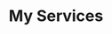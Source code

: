 ---
path: /services
title: My Services
meta_title: My Services | Smartz Bookkeeping & Accounts, Bicester
meta_description: These are the services offered by the Smartz
  Bookkeeping and Accounts of Bicester
services:
  - id: 0
    title: Self Assessments
    textItems:
      - For those individuals who need to complete self assessments, I can prepare,
        complete, and submit these for you.  I will let you know the information I
        need from you then I will prepare the assessment ready for submission.
        Take the stress out of your tax returns.
  - id: 1
    title: Payroll, RTI and Auto-enrolment into Pensions
    textItems:
      - I have over 20 years experience in running payrolls
        for various size companies. Together with the RTI submissions that
        HMRC require every time payments are made to your employees. Also
        submitting details to both HMRC and your pension provider. As well
        as letting you know how much needs to be paid to HMRC and when.
  - id: 2
    title: Bank Reconciliations
    textItems:
      - Keeping up to date with Bank reconciliations is very important
        so you can be confident that the information you are looking at on
        your accounts ledgers is correct.
      - You want to be sure that you know payments you have had in from customers
        have been allocated and that any payments that have gone out of your
        bank account are what you expected them to be.
  - id: 3
    title: CIS Returns
    textItems:
      - If your business is in the construction sector it will be necessary to
        submit CIS returns monthly and CIS statements to your suppliers who are
        also in the building trades. I can prepare these for you and submit the
        necessary returns to HMRC.
  - id: 4
    title: VAT Returns
    textItems:
      - It is important to submit your VAT returns on time so you don’t not
        receive fines from HMRC for late submissions. I can submit these on your
        behalf.
  - id: 5
    title: Credit Control/Debt Chasing
    textItems:
      - Struggling to get all your customers to pay on time? I can help with
        debt chasing and put a procedure in place to chase in a structured way
        and then report back to you on who should be paying when.
  - id: 6
    title: Processing Sales and Purchase Invoices
    textItems:
      - It is important that sales invoices are produced quickly and with enough
        detail to bring in money to your business. The longer it takes to bill
        your customers the longer it will take to get paid.
      - Purchase invoices from your suppliers also need to be put onto your
        accounting system accurately and can be allocated to individual projects
        to keep track of costs and make sure each project is on track with your
        budget and costs can be monitored.
  - id: 7
    title: Cash Flow Reporting
    textItems:
      - Once a bank reconciliation has been done and looking at the sales and
        purchases being put through the business I can put together a cash flow
        to forecast the cash flowing through the business.
  - id: 8
    title: Ad Hoc Reporting
    textItems:
      - In managing a business there may be various reports you need to help you
        obtain the answers you need, I can help with these. I can produce Profit
        & Loss Accounts. I can also analyse data to give you the information
        needed.
---